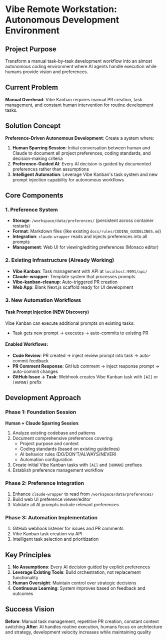 # Vibe Remote Workstation: Autonomous Development Environment

## Project Purpose

Transform a manual task-by-task development workflow into an almost autonomous coding environment where AI agents handle execution while humans provide vision and preferences.

## Current Problem

**Manual Overhead**: Vibe Kanban requires manual PR creation, task management, and constant human intervention for routine development tasks.

## Solution Concept

**Preference-Driven Autonomous Development**: Create a system where:

1. **Human Sparring Session**: Initial conversation between human and Claude to document all project preferences, coding standards, and decision-making criteria
2. **Preference-Guided AI**: Every AI decision is guided by documented preferences rather than assumptions
3. **Intelligent Automation**: Leverage Vibe Kanban's task system and new prompt injection capability for autonomous workflows

## Core Components

### 1. Preference System
- **Storage**: `/workspace/data/preferences/` (persistent across container restarts)
- **Format**: Markdown files (like existing `docs/rules/CODING_GUIDELINES.md`)
- **Integration**: `claude-wrapper` reads and injects preferences into all prompts
- **Management**: Web UI for viewing/editing preferences (Monaco editor)

### 2. Existing Infrastructure (Already Working)
- **Vibe Kanban**: Task management with API at `localhost:9091/api/`
- **Claude-wrapper**: Template system that processes prompts 
- **Vibe-kanban-cleanup**: Auto-triggered PR creation
- **Web App**: Blank Next.js scaffold ready for UI development

### 3. New Automation Workflows

#### Task Prompt Injection (NEW Discovery)
Vibe Kanban can execute additional prompts on existing tasks:
- Task gets new prompt → executes → auto-commits to existing PR

#### Enabled Workflows:
- **Code Review**: PR created → inject review prompt into task → auto-commit feedback
- **PR Comment Response**: GitHub comment → inject response prompt → auto-commit changes  
- **GitHub Issue → Task**: Webhook creates Vibe Kanban task with `[AI]` or `[HUMAN]` prefix

## Development Approach

### Phase 1: Foundation Session
**Human + Claude Sparring Session**:
1. Analyze existing codebase and patterns
2. Document comprehensive preferences covering:
   - Project purpose and context
   - Coding standards (based on existing guidelines)
   - AI behavior rules (DO/DON'T/ALWAYS/NEVER)
   - Automation configuration
3. Create initial Vibe Kanban tasks with `[AI]` and `[HUMAN]` prefixes
4. Establish preference management workflow

### Phase 2: Preference Integration  
1. Enhance `claude-wrapper` to read from `/workspace/data/preferences/`
2. Build web UI preference viewer/editor
3. Validate all AI prompts include relevant preferences

### Phase 3: Automation Implementation
1. GitHub webhook listener for issues and PR comments
2. Vibe Kanban task creation via API
3. Intelligent task selection and prioritization

## Key Principles

1. **No Assumptions**: Every AI decision guided by explicit preferences
2. **Leverage Existing Tools**: Build orchestration, not replacement functionality  
3. **Human Oversight**: Maintain control over strategic decisions
4. **Continuous Learning**: System improves based on feedback and outcomes

## Success Vision

**Before**: Manual task management, repetitive PR creation, constant context switching
**After**: AI handles routine execution, humans focus on architecture and strategy, development velocity increases while maintaining quality
